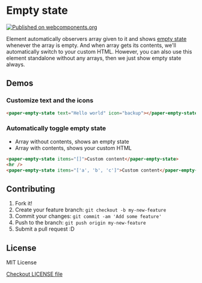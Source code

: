 # Empty state

[![Published on webcomponents.org](https://img.shields.io/badge/webcomponents.org-published-blue.svg)](https://www.webcomponents.org/element/petja/paper-empty-state)

Element automatically observers array given to it and shows [empty state](https://material.io/guidelines/patterns/empty-states.html) whenever the array is empty. And when array gets its contents, we'll automatically switch to your custom HTML. However, you can also use this element standalone without any arrays, then we just show empty state always.

## Demos

### Customize text and the icons

<!--
```
<custom-element-demo>
  <template>
    <link rel="import" href="paper-empty-state.html">
    <next-code-block></next-code-block>
  </template>
</custom-element-demo>
```
-->
```html
<paper-empty-state text="Hello world" icon="backup"></paper-empty-state>
```

### Automatically toggle empty state

* Array without contents, shows an empty state
* Array with contents, shows your custom HTML

<!--
```
<custom-element-demo>
  <template>
    <link rel="import" href="paper-empty-state.html">
    <next-code-block></next-code-block>
  </template>
</custom-element-demo>
```
-->
```html
<paper-empty-state items="[]">Custom content</paper-empty-state>
<hr />
<paper-empty-state items="['a', 'b', 'c']">Custom content</paper-empty-state>
```

## Contributing

1. Fork it!
2. Create your feature branch: `git checkout -b my-new-feature`
3. Commit your changes: `git commit -am 'Add some feature'`
4. Push to the branch: `git push origin my-new-feature`
5. Submit a pull request :D

## License

MIT License

[Checkout LICENSE file](LICENSE)
